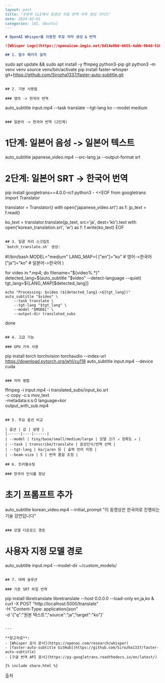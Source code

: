 ```markdown
---
layout: post
title: "우분투 CLI에서 동영상 자동 번역 자막 생성 가이드"
date: 2024-02-01
categories: [AI, Ubuntu]
---

# OpenAI Whisper를 이용한 무료 자막 생성 & 번역

![Whisper Logo](https://openaicom.imgix.net/8d14e8b0-6655-4abb-9b4d-516f6b3d7a8e/whisper.png?auto=compress%2Cformat&fit=min&fm=jpg&q=80&w=1600)

## 1. 필수 패키지 설치
```
sudo apt update && sudo apt install -y ffmpeg python3-pip git
python3 -m venv venv
source venv/bin/activate
pip install faster-whisper git+https://github.com/Sirozha1337/faster-auto-subtitle.git
```

## 2. 기본 사용법

### 영어 -> 한국어 번역
```
auto_subtitle input.mp4 --task translate --tgt-lang ko --model medium
```

### 일본어 -> 한국어 번역 (2단계)
```
# 1단계: 일본어 음성 -> 일본어 텍스트
auto_subtitle japanese_video.mp4 --src-lang ja --output-format srt

# 2단계: 일본어 SRT -> 한국어 번역
pip install googletrans==4.0.0-rc1
python3 - <<EOF
from googletrans import Translator

translator = Translator()
with open('japanese_video.srt') as f:
    jp_text = f.read()

ko_text = translator.translate(jp_text, src='ja', dest='ko').text
with open('korean_translation.srt', 'w') as f:
    f.write(ko_text)
EOF
```

## 3. 일괄 처리 스크립트
`batch_translate.sh` 생성:
```
#!/bin/bash
MODEL="medium"
LANG_MAP=(
    ["en"]="ko"   # 영어->한국어
    ["ja"]="ko"   # 일본어->한국어
)

for video in *.mp4; do
    filename="${video%.*}"
    detected_lang=$(auto_subtitle "$video" --detect-language --quiet)
    tgt_lang=${LANG_MAP[$detected_lang]}
    
    echo "Processing: $video (${detected_lang}->${tgt_lang})"
    auto_subtitle "$video" \
        --task translate \
        --tgt-lang "$tgt_lang" \
        --model "$MODEL" \
        --output-dir translated_subs
done
```

## 4. 고급 기능

### GPU 가속 사용
```
pip install torch torchvision torchaudio --index-url https://download.pytorch.org/whl/cu118
auto_subtitle input.mp4 --device cuda
```

### 자막 병합
```
ffmpeg -i input.mp4 -i translated_subs/input_ko.srt \
    -c copy -c:s mov_text \
    -metadata:s:s:0 language=kor \
    output_with_sub.mp4
```

## 5. 주요 옵션 비교

| 옵션 | 값 | 설명 |
|------|----|------|
| --model | tiny/base/small/medium/large | 모델 크기 ↗️ 정확도 ↗️ |
| --task | transcribe/translate | 음성인식/번역 선택 |
| --tgt-lang | ko/ja/en 등 | 출력 언어 지정 |
| --beam-size | 5 | 번역 품질 조정 |

## 6. 트러블슈팅

### 한국어 인식률 향상
```
# 초기 프롬프트 추가
auto_subtitle korean_video.mp4 --initial_prompt "이 동영상은 한국어로 진행되는 기술 강연입니다"
```

### 모델 다운로드 경로
```
# 사용자 지정 모델 경로
auto_subtitle input.mp4 --model-dir ~/custom_models/
```

## 7. 대체 솔루션

### 기존 SRT 파일 번역
```
pip install libretranslate
libretranslate --host 0.0.0.0 --load-only en,ja,ko &
curl -X POST "http://localhost:5000/translate" \
    -H "Content-Type: application/json" \
    -d '{"q":"원본 텍스트","source":"ja","target":"ko"}' 
```

---

**참고자료**:  
- [Whisper 공식 문서](https://openai.com/research/whisper)  
- [faster-auto-subtitle GitHub](https://github.com/Sirozha1337/faster-auto-subtitle)  
- [구글 번역 API 문서](https://py-googletrans.readthedocs.io/en/latest/)  

{% include share.html %}
```

출처
